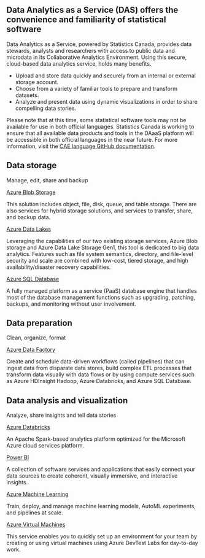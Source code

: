 ## Data Analytics as a Service (DAS) offers the convenience and familiarity of statistical software
Data Analytics as a Service, powered by Statistics Canada, provides data stewards, analysts and researchers with access to public data and microdata in its Collaborative Analytics Environment. Using this secure, cloud-based data analytics service, holds many benefits.
- Upload and store data quickly and securely from an internal or external storage account.
- Choose from a variety of familiar tools to prepare and transform datasets.
- Analyze and present data using dynamic visualizations in order to share compelling data stories.

Please note that at this time, some statistical software tools may not be available for use in both official languages. Statistics Canada is working to ensure that all available data products and tools in the DAaaS platform will be accessible in both official languages in the near future. For more information, visit the [CAE language GitHub documentation](https://statcan.github.io/cae-eac/en/Language/).


## Data storage
Manage, edit, share and backup

[Azure Blob Storage](https://portal.azure.com/#blade/HubsExtension/BrowseResource/resourceType/Microsoft.Storage%2FStorageAccounts)

This solution includes object, file, disk, queue, and table storage. There are also services for hybrid storage solutions, and services to transfer, share, and backup data.

[Azure Data Lakes](https://portal.azure.com/#blade/HubsExtension/BrowseResource/resourceType/Microsoft.Storage%2FStorageAccounts)

Leveraging the capabilities of our two existing storage services, Azure Blob storage and Azure Data Lake Storage Gen1, this tool is dedicated to big data analytics. Features such as file system semantics, directory, and file-level security and scale are combined with low-cost, tiered storage, and high availability/disaster recovery capabilities.

[Azure SQL Database](https://portal.azure.com/#blade/HubsExtension/BrowseResourceBlade/resourceType/Microsoft.Sql%2Fservers%2Fdatabases)

A fully managed platform as a service (PaaS) database engine that handles most of the database management functions such as upgrading, patching, backups, and monitoring without user involvement.

## Data preparation
Clean, organize, format

[Azure Data Factory](https://adf.azure.com/)

Create and schedule data-driven workflows (called pipelines) that can ingest data from disparate data stores, build complex ETL processes that transform data visually with data flows or by using compute services such as Azure HDInsight Hadoop, Azure Databricks, and Azure SQL Database.

## Data analysis and visualization
Analyze, share insights and tell data stories

[Azure Databricks](https://canadacentral.azuredatabricks.net/)

An Apache Spark-based analytics platform optimized for the Microsoft Azure cloud services platform.

[Power BI](https://app.powerbi.com/home)

A collection of software services and applications that easily connect your data sources to create coherent, visually immersive, and interactive insights.

[Azure Machine Learning](https://ml.azure.com/)

Train, deploy, and manage machine learning models, AutoML experiments, and pipelines at scale.

[Azure Virtual Machines](https://portal.azure.com/#@cloud.statcan.ca/resource/subscriptions/d2d3c198-2275-4c7b-bd79-0fc949819c0e/resourceGroups/covid-dtl01/providers/Microsoft.DevTestLab/labs/Covid-DTL01/overview)

This service enables you to quickly set up an environment for your team by creating or using virtual machines using Azure DevTest Labs for day-to-day work.
